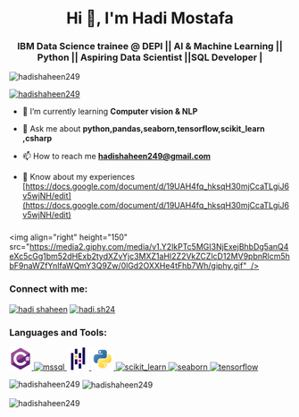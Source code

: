 <h1 align="center">Hi 👋, I'm Hadi Mostafa</h1>
<h3 align="center">IBM Data Science trainee @ DEPI || AI & Machine Learning || Python || Aspiring Data Scientist ||SQL Developer |</h3>

<p align="left"> <img src="https://komarev.com/ghpvc/?username=hadishaheen249&label=Profile%20views&color=0e75b6&style=flat" alt="hadishaheen249" /> </p>

<p align="left"> <a href="https://github.com/ryo-ma/github-profile-trophy"><img src="https://github-profile-trophy.vercel.app/?username=hadishaheen249" alt="hadishaheen249" /></a> </p>

- 🌱 I’m currently learning **Computer vision & NLP**

- 💬 Ask me about **python,pandas,seaborn,tensorflow,scikit_learn ,csharp**

- 📫 How to reach me **hadishaheen249@gmail.com**

- 📄 Know about my experiences [https://docs.google.com/document/d/19UAH4fq_hksqH30mjCcaTLgiJ6v5wjNH/edit](https://docs.google.com/document/d/19UAH4fq_hksqH30mjCcaTLgiJ6v5wjNH/edit)
###
<img align="right" height="150" src="https://media2.giphy.com/media/v1.Y2lkPTc5MGI3NjExejBhbDg5anQ4eXc5cGg1bm52dHExb2tydXZvYjc3MXZ1aHI2Z2VkZCZlcD12MV9pbnRlcm5hbF9naWZfYnlfaWQmY3Q9Zw/0lGd2OXXHe4tFhb7Wh/giphy.gif"  />
###

<h3 align="left">Connect with me:</h3>
<p align="left">
<a href="https://linkedin.com/in/hadi shaheen" target="blank"><img align="center" src="https://raw.githubusercontent.com/rahuldkjain/github-profile-readme-generator/master/src/images/icons/Social/linked-in-alt.svg" alt="hadi shaheen" height="30" width="40" /></a>
<a href="https://kaggle.com/hadi.sh24" target="blank"><img align="center" src="https://raw.githubusercontent.com/rahuldkjain/github-profile-readme-generator/master/src/images/icons/Social/kaggle.svg" alt="hadi.sh24" height="30" width="40" /></a>
</p>

<h3 align="left">Languages and Tools:</h3>
<p align="left"> <a href="https://www.w3schools.com/cs/" target="_blank" rel="noreferrer"> <img src="https://raw.githubusercontent.com/devicons/devicon/master/icons/csharp/csharp-original.svg" alt="csharp" width="40" height="40"/> </a> <a href="https://www.microsoft.com/en-us/sql-server" target="_blank" rel="noreferrer"> <img src="https://www.svgrepo.com/show/303229/microsoft-sql-server-logo.svg" alt="mssql" width="40" height="40"/> </a> <a href="https://pandas.pydata.org/" target="_blank" rel="noreferrer"> <img src="https://raw.githubusercontent.com/devicons/devicon/2ae2a900d2f041da66e950e4d48052658d850630/icons/pandas/pandas-original.svg" alt="pandas" width="40" height="40"/> </a> <a href="https://www.python.org" target="_blank" rel="noreferrer"> <img src="https://raw.githubusercontent.com/devicons/devicon/master/icons/python/python-original.svg" alt="python" width="40" height="40"/> </a> <a href="https://scikit-learn.org/" target="_blank" rel="noreferrer"> <img src="https://upload.wikimedia.org/wikipedia/commons/0/05/Scikit_learn_logo_small.svg" alt="scikit_learn" width="40" height="40"/> </a> <a href="https://seaborn.pydata.org/" target="_blank" rel="noreferrer"> <img src="https://seaborn.pydata.org/_images/logo-mark-lightbg.svg" alt="seaborn" width="40" height="40"/> </a> <a href="https://www.tensorflow.org" target="_blank" rel="noreferrer"> <img src="https://www.vectorlogo.zone/logos/tensorflow/tensorflow-icon.svg" alt="tensorflow" width="40" height="40"/> </a> </p>

<p><img align="left" src="https://github-readme-stats.vercel.app/api/top-langs?username=hadishaheen249&show_icons=true&locale=en&layout=compact" alt="hadishaheen249" /></p>

<p>&nbsp;<img align="center" src="https://github-readme-stats.vercel.app/api?username=hadishaheen249&show_icons=true&locale=en" alt="hadishaheen249" /></p>

<p><img align="center" src="https://github-readme-streak-stats.herokuapp.com/?user=hadishaheen249&" alt="hadishaheen249" /></p>
